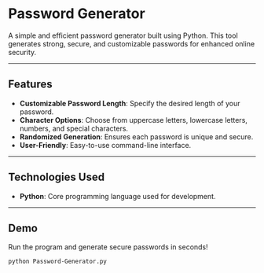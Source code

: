 # Password Generator

A simple and efficient password generator built using Python. This tool generates strong, secure, and customizable passwords for enhanced online security.

---

## Features

- **Customizable Password Length**: Specify the desired length of your password.
- **Character Options**: Choose from uppercase letters, lowercase letters, numbers, and special characters.
- **Randomized Generation**: Ensures each password is unique and secure.
- **User-Friendly**: Easy-to-use command-line interface.

---

## Technologies Used

- **Python**: Core programming language used for development.

---

## Demo

Run the program and generate secure passwords in seconds!  
```bash
python Password-Generator.py
